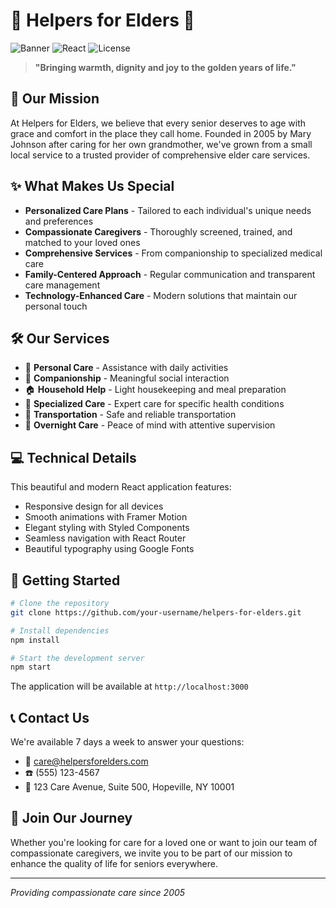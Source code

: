 # 🌟 Helpers for Elders 🌟

![Banner](https://img.shields.io/badge/Compassionate%20Care-For%20Seniors-purple)
![React](https://img.shields.io/badge/Built%20with-React-61DAFB)
![License](https://img.shields.io/badge/License-MIT-blue)

> **"Bringing warmth, dignity and joy to the golden years of life."**

## 🏡 Our Mission

At Helpers for Elders, we believe that every senior deserves to age with grace and comfort in the place they call home. Founded in 2005 by Mary Johnson after caring for her own grandmother, we've grown from a small local service to a trusted provider of comprehensive elder care services.

## ✨ What Makes Us Special

- **Personalized Care Plans** - Tailored to each individual's unique needs and preferences
- **Compassionate Caregivers** - Thoroughly screened, trained, and matched to your loved ones
- **Comprehensive Services** - From companionship to specialized medical care
- **Family-Centered Approach** - Regular communication and transparent care management
- **Technology-Enhanced Care** - Modern solutions that maintain our personal touch

## 🛠️ Our Services

- 👤 **Personal Care** - Assistance with daily activities
- 🤝 **Companionship** - Meaningful social interaction
- 🏠 **Household Help** - Light housekeeping and meal preparation
- 🏥 **Specialized Care** - Expert care for specific health conditions
- 🚗 **Transportation** - Safe and reliable transportation
- 🌙 **Overnight Care** - Peace of mind with attentive supervision

## 💻 Technical Details

This beautiful and modern React application features:
- Responsive design for all devices
- Smooth animations with Framer Motion
- Elegant styling with Styled Components
- Seamless navigation with React Router
- Beautiful typography using Google Fonts

## 🚀 Getting Started

```bash
# Clone the repository
git clone https://github.com/your-username/helpers-for-elders.git

# Install dependencies
npm install

# Start the development server
npm start
```

The application will be available at `http://localhost:3000`

## 📞 Contact Us

We're available 7 days a week to answer your questions:
- 📧 care@helpersforelders.com
- ☎️ (555) 123-4567
- 📍 123 Care Avenue, Suite 500, Hopeville, NY 10001

## 💖 Join Our Journey

Whether you're looking for care for a loved one or want to join our team of compassionate caregivers, we invite you to be part of our mission to enhance the quality of life for seniors everywhere.

---

*Providing compassionate care since 2005* 